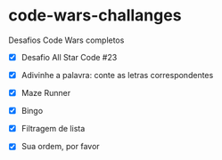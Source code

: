 # code-wars-challanges

Desafios Code Wars completos

- [x] Desafio All Star Code #23
- [x] Adivinhe a palavra: conte as letras correspondentes
- [x] Maze Runner
- [x] Bingo
- [x] Filtragem de lista
- [x] Sua ordem, por favor 

